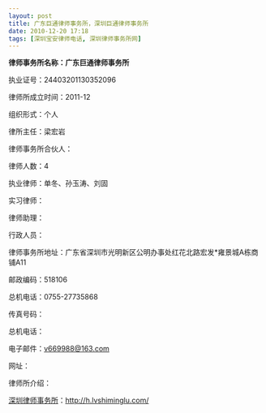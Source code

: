 ```yaml
---
layout: post
title: 广东巨通律师事务所，深圳巨通律师事务所
date: 2010-12-20 17:18
tags: [深圳宝安律师电话, 深圳律师事务所网]
---
```

<strong>律师事务所名称：广东巨通律师事务所</strong>

执业证号：24403201130352096

律师所成立时间：2011-12

组织形式：个人

律所主任：梁宏岩

律师事务所合伙人：

律师人数：4

执业律师：单冬、孙玉涛、刘固

实习律师：

律师助理：

行政人员：

律师事务所地址：广东省深圳市光明新区公明办事处红花北路宏发*雍景城A栋商铺A11

邮政编码：518106

总机电话：0755-27735868

传真号码：

总机电话：

电子邮件：v669988@163.com

网址：

律师所介绍：


<a href="http://h.lvshiminglu.com/">深圳律师事务所</a>：<a href="http://h.lvshiminglu.com/">http://h.lvshiminglu.com/</a>

